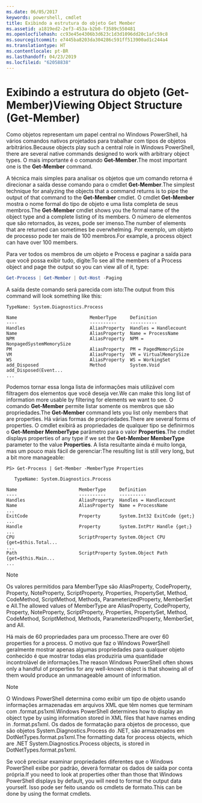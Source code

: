 ```yaml
---
ms.date: 06/05/2017
keywords: powershell, cmdlet
title: Exibindo a estrutura do objeto Get Member
ms.assetid: a1819ed2-2ef3-453a-b2b0-f3589c550481
ms.openlocfilehash: cc93e45e4306b3d623c1d3d1096dd20c1afc59c8
ms.sourcegitcommit: e7445ba8203da304286c591ff513900ad1c244a4
ms.translationtype: HT
ms.contentlocale: pt-BR
ms.lasthandoff: 04/23/2019
ms.locfileid: "62058838"
---
```

# <a name="viewing-object-structure-get-member"></a><span data-ttu-id="fd51e-103">Exibindo a estrutura do objeto (Get-Member)</span><span class="sxs-lookup"><span data-stu-id="fd51e-103">Viewing Object Structure (Get-Member)</span></span>

<span data-ttu-id="fd51e-104">Como objetos representam um papel central no Windows PowerShell, há vários comandos nativos projetados para trabalhar com tipos de objetos arbitrários.</span><span class="sxs-lookup"><span data-stu-id="fd51e-104">Because objects play such a central role in Windows PowerShell, there are several native commands designed to work with arbitrary object types.</span></span> <span data-ttu-id="fd51e-105">O mais importante é o comando **Get-Member**.</span><span class="sxs-lookup"><span data-stu-id="fd51e-105">The most important one is the **Get-Member** command.</span></span>

<span data-ttu-id="fd51e-106">A técnica mais simples para analisar os objetos que um comando retorna é direcionar a saída desse comando para o cmdlet **Get-Member**.</span><span class="sxs-lookup"><span data-stu-id="fd51e-106">The simplest technique for analyzing the objects that a command returns is to pipe the output of that command to the **Get-Member** cmdlet.</span></span> <span data-ttu-id="fd51e-107">O cmdlet **Get-Member** mostra o nome formal do tipo de objeto e uma lista completa de seus membros.</span><span class="sxs-lookup"><span data-stu-id="fd51e-107">The **Get-Member** cmdlet shows you the formal name of the object type and a complete listing of its members.</span></span> <span data-ttu-id="fd51e-108">O número de elementos que são retornados, às vezes, pode ser imenso.</span><span class="sxs-lookup"><span data-stu-id="fd51e-108">The number of elements that are returned can sometimes be overwhelming.</span></span> <span data-ttu-id="fd51e-109">Por exemplo, um objeto de processo pode ter mais de 100 membros.</span><span class="sxs-lookup"><span data-stu-id="fd51e-109">For example, a process object can have over 100 members.</span></span>

<span data-ttu-id="fd51e-110">Para ver todos os membros de um objeto e Process e paginar a saída para que você possa exibir tudo, digite:</span><span class="sxs-lookup"><span data-stu-id="fd51e-110">To see all the members of a Process object and page the output so you can view all of it, type:</span></span>

```powershell
Get-Process | Get-Member | Out-Host -Paging
```

<span data-ttu-id="fd51e-111">A saída deste comando será parecida com isto:</span><span class="sxs-lookup"><span data-stu-id="fd51e-111">The output from this command will look something like this:</span></span>

```output
TypeName: System.Diagnostics.Process

Name                           MemberType     Definition
----                           ----------     ----------
Handles                        AliasProperty  Handles = Handlecount
Name                           AliasProperty  Name = ProcessName
NPM                            AliasProperty  NPM = NonpagedSystemMemorySize
PM                             AliasProperty  PM = PagedMemorySize
VM                             AliasProperty  VM = VirtualMemorySize
WS                             AliasProperty  WS = WorkingSet
add_Disposed                   Method         System.Void add_Disposed(Event...
...
```

<span data-ttu-id="fd51e-112">Podemos tornar essa longa lista de informações mais utilizável com filtragem dos elementos que você deseja ver.</span><span class="sxs-lookup"><span data-stu-id="fd51e-112">We can make this long list of information more usable by filtering for elements we want to see.</span></span> <span data-ttu-id="fd51e-113">O comando **Get-Member** permite listar somente os membros que são propriedades.</span><span class="sxs-lookup"><span data-stu-id="fd51e-113">The **Get-Member** command lets you list only members that are properties.</span></span> <span data-ttu-id="fd51e-114">Há várias formas de propriedades.</span><span class="sxs-lookup"><span data-stu-id="fd51e-114">There are several forms of properties.</span></span> <span data-ttu-id="fd51e-115">O cmdlet exibirá as propriedades de qualquer tipo se definirmos o **Get-Member MemberType** parâmetro para o valor **Properties**.</span><span class="sxs-lookup"><span data-stu-id="fd51e-115">The cmdlet displays properties of any type if we set the **Get-Member MemberType** parameter to the value **Properties**.</span></span> <span data-ttu-id="fd51e-116">A lista resultante ainda é muito longa, mas um pouco mais fácil de gerenciar:</span><span class="sxs-lookup"><span data-stu-id="fd51e-116">The resulting list is still very long, but a bit more manageable:</span></span>

```
PS> Get-Process | Get-Member -MemberType Properties

   TypeName: System.Diagnostics.Process

Name                       MemberType     Definition
----                       ----------     ----------
Handles                    AliasProperty  Handles = Handlecount
Name                       AliasProperty  Name = ProcessName
...
ExitCode                   Property       System.Int32 ExitCode {get;}
...
Handle                     Property       System.IntPtr Handle {get;}
...
CPU                        ScriptProperty System.Object CPU {get=$this.Total...
...
Path                       ScriptProperty System.Object Path {get=$this.Main...
...
```

> [!NOTE]
> <span data-ttu-id="fd51e-117">Os valores permitidos para MemberType são AliasProperty, CodeProperty, Property, NoteProperty, ScriptProperty, Properties, PropertySet, Method, CodeMethod, ScriptMethod, Methods, ParameterizedProperty, MemberSet e All.</span><span class="sxs-lookup"><span data-stu-id="fd51e-117">The allowed values of MemberType are AliasProperty, CodeProperty, Property, NoteProperty, ScriptProperty, Properties, PropertySet, Method, CodeMethod, ScriptMethod, Methods, ParameterizedProperty, MemberSet, and All.</span></span>

<span data-ttu-id="fd51e-118">Há mais de 60 propriedades para um processo.</span><span class="sxs-lookup"><span data-stu-id="fd51e-118">There are over 60 properties for a process.</span></span> <span data-ttu-id="fd51e-119">O motivo que faz o Windows PowerShell geralmente mostrar apenas algumas propriedades para qualquer objeto conhecido é que mostrar todas elas produziria uma quantidade incontrolável de informações.</span><span class="sxs-lookup"><span data-stu-id="fd51e-119">The reason Windows PowerShell often shows only a handful of properties for any well-known object is that showing all of them would produce an unmanageable amount of information.</span></span>

> [!NOTE]
> <span data-ttu-id="fd51e-120">O Windows PowerShell determina como exibir um tipo de objeto usando informações armazenadas em arquivos XML que têm nomes que terminam com .format.ps1xml.</span><span class="sxs-lookup"><span data-stu-id="fd51e-120">Windows PowerShell determines how to display an object type by using information stored in XML files that have names ending in .format.ps1xml.</span></span> <span data-ttu-id="fd51e-121">Os dados de formatação para objetos de processo, que são objetos System.Diagnostics.Process do .NET, são armazenados em DotNetTypes.format.ps1xml.</span><span class="sxs-lookup"><span data-stu-id="fd51e-121">The formatting data for process objects, which are .NET System.Diagnostics.Process objects, is stored in DotNetTypes.format.ps1xml.</span></span>

<span data-ttu-id="fd51e-122">Se você precisar examinar propriedades diferentes que o Windows PowerShell exibe por padrão, deverá formatar os dados de saída por conta própria.</span><span class="sxs-lookup"><span data-stu-id="fd51e-122">If you need to look at properties other than those that Windows PowerShell displays by default, you will need to format the output data yourself.</span></span> <span data-ttu-id="fd51e-123">Isso pode ser feito usando os cmdlets de formato.</span><span class="sxs-lookup"><span data-stu-id="fd51e-123">This can be done by using the format cmdlets.</span></span>